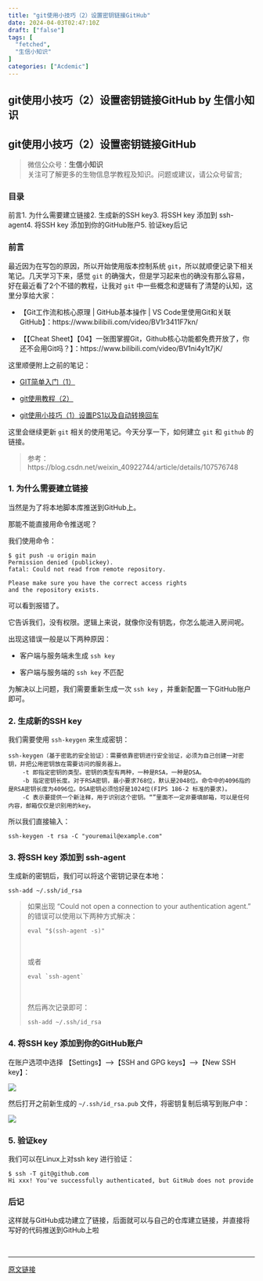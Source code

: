 ```yaml
---
title: "git使用小技巧（2）设置密钥链接GitHub"
date: 2024-04-03T02:47:10Z
draft: ["false"]
tags: [
  "fetched",
  "生信小知识"
]
categories: ["Acdemic"]
---
```

git使用小技巧（2）设置密钥链接GitHub by 生信小知识
------
<div><section><h2><span>git使用小技巧（2）设置密钥链接GitHub</span></h2><blockquote><p>微信公众号：<strong>生信小知识</strong><br>关注可了解更多的生物信息学教程及知识。问题或建议，请公众号留言;</p></blockquote><h3><span>目录</span></h3><p><span><span>前言</span></span><span><span>1. 为什么需要建立链接</span></span><span><span>2. 生成新的SSH key</span></span><span><span>3. 将SSH key 添加到 ssh-agent</span></span><span><span>4. 将SSH key 添加到你的GitHub账户</span></span><span><span>5. 验证key</span></span><span><span>后记</span></span></p><h3><span>前言</span></h3><p>最近因为在写包的原因，所以开始使用版本控制系统 <code>git</code>，所以就顺便记录下相关笔记。几天学习下来，感觉 <code>git</code> 的确强大，但是学习起来也的确没有那么容易，好在最近看了2个不错的教程，让我对 <code>git</code> 中一些概念和逻辑有了清楚的认知，这里分享给大家：</p><ul><li><p><span>【Git工作流和核心原理 | GitHub基本操作 | VS Code里使用Git和关联GitHub】：https://www.bilibili.com/video/BV1r3411F7kn/</span></p></li><li><p><span>【【Cheat Sheet】【04】一张图掌握Git，Github核心功能都免费开放了，你还不会用Git吗？】：https://www.bilibili.com/video/BV1ni4y1t7jK/</span></p></li></ul><p>这里顺便附上之前的笔记：</p><ul><li><p><a href="https://mp.weixin.qq.com/s?__biz=MjM5NTk0Mzg2Nw==&amp;mid=2247484995&amp;idx=1&amp;sn=83e18324ea00c53b247cd16d1f9add2a&amp;scene=21#wechat_redirect" data-linktype="2">GIT简单入门（1）</a></p></li><li><p><a href="https://mp.weixin.qq.com/s?__biz=MjM5NTk0Mzg2Nw==&amp;mid=2247485019&amp;idx=1&amp;sn=a71b3f9f600f3fd2dd9022af54c1fdc6&amp;scene=21#wechat_redirect" data-linktype="2">git使用教程（2）</a></p></li><li><p><a href="https://mp.weixin.qq.com/s?__biz=MjM5NTk0Mzg2Nw==&amp;mid=2247489630&amp;idx=1&amp;sn=67d5d9a198f6a4d336d45b1c5256922e&amp;scene=21#wechat_redirect" data-linktype="2">git使用小技巧（1）设置PS1以及自动转换回车</a></p></li></ul><p>这里会继续更新 <code>git</code> 相关的使用笔记。今天分享一下，如何建立 <code>git</code> 和 <code>github</code> 的链接。</p><blockquote><p>参考：https://blog.csdn.net/weixin_40922744/article/details/107576748</p></blockquote><h3><span>1. 为什么需要建立链接</span></h3><p>当然是为了将本地脚本库推送到GitHub上。</p><p>那能不能直接用命令推送呢？</p><p>我们使用命令：</p><pre><code><span>$</span><span> git push -u origin main</span><br>Permission denied (publickey).<br>fatal: Could not read from remote repository.<br><br>Please make sure you have the correct access rights<br>and the repository exists.<br></code></pre><p>可以看到报错了。</p><p>它告诉我们，没有权限。逻辑上来说，就像你没有钥匙，你怎么能进入房间呢。</p><p>出现这错误一般是以下两种原因：</p><ul><li><p>客户端与服务端未生成 <code>ssh key</code></p></li><li><p>客户端与服务端的 <code>ssh key</code> 不匹配</p></li></ul><p>为解决以上问题，我们需要重新生成一次 <code>ssh key</code> ，并重新配置一下GitHub账户即可。</p><h3><span>2. 生成新的SSH key</span></h3><p>我们需要使用 <code>ssh-keygen</code> 来生成密钥：</p><pre><code>ssh-keygen（基于密匙的安全验证）：需要依靠密钥进行安全验证，必须为自己创建一对密钥，并把公用密钥放在需要访问的服务器上。<br>    -t 即指定密钥的类型。密钥的类型有两种，一种是RSA，一种是DSA。<br>    -b 指定密钥长度。对于RSA密钥，最小要求768位，默认是2048位。命令中的4096指的是RSA密钥长度为4096位。DSA密钥必须恰好是1024位(FIPS 186-2 标准的要求)。<br>    -C 表示要提供一个新注释，用于识别这个密钥。“”里面不一定非要填邮箱，可以是任何内容，邮箱仅仅是识别用的key。<br></code></pre><p>所以我们直接输入：</p><pre><code>ssh-keygen -t rsa -C "youremail@example.com"<br></code></pre><h3><span>3. 将SSH key 添加到 ssh-agent</span></h3><p>生成新的密钥后，我们可以将这个密钥记录在本地：</p><pre><code>ssh-add ~/.ssh/id_rsa<br></code></pre><blockquote><p>如果出现 “Could not open a connection to your authentication agent.” 的错误可以使用以下两种方式解决：</p><pre><code>eval "$(ssh-agent -s)"<br></code></pre> <p>或者</p><pre><code>eval `ssh-agent`<br></code></pre> <p>然后再次记录即可：</p><pre><code>ssh-add ~/.ssh/id_rsa<br></code></pre></blockquote><h3><span>4. 将SSH key 添加到你的GitHub账户</span></h3><p>在账户选项中选择 【Settings】–&gt;【SSH and GPG keys】–&gt;【New SSH key】：</p><p><img data-galleryid="" data-imgfileid="100005989" data-ratio="0.524074074074074" data-s="300,640" data-src="https://mmbiz.qpic.cn/sz_mmbiz_png/fOo3cmIWvJq9eDKuaSlsn2crtibV7HUFyKZf4dNiaquPfXm4kw3G8zhoCpZzkjZt5VicFfTVqzbd5eqzymoMmdnOw/640?wx_fmt=png&amp;from=appmsg" data-type="png" data-w="1080" src="https://mmbiz.qpic.cn/sz_mmbiz_png/fOo3cmIWvJq9eDKuaSlsn2crtibV7HUFyKZf4dNiaquPfXm4kw3G8zhoCpZzkjZt5VicFfTVqzbd5eqzymoMmdnOw/640?wx_fmt=png&amp;from=appmsg"></p><p>然后打开之前新生成的 <code>~/.ssh/id_rsa.pub</code> 文件，将密钥复制后填写到账户中：</p><p><img data-galleryid="" data-imgfileid="100005990" data-ratio="0.5138888888888888" data-s="300,640" data-src="https://mmbiz.qpic.cn/sz_mmbiz_png/fOo3cmIWvJq9eDKuaSlsn2crtibV7HUFyTbWRHObW4ja0tVHByBh4hwJXopGQtticQnx15o1RXCXTqar58SxLsPg/640?wx_fmt=png&amp;from=appmsg" data-type="png" data-w="1080" src="https://mmbiz.qpic.cn/sz_mmbiz_png/fOo3cmIWvJq9eDKuaSlsn2crtibV7HUFyTbWRHObW4ja0tVHByBh4hwJXopGQtticQnx15o1RXCXTqar58SxLsPg/640?wx_fmt=png&amp;from=appmsg"></p><h3><span>5. 验证key</span></h3><p>我们可以在Linux上对ssh key 进行验证：</p><pre><code><span>$</span><span> ssh -T git@github.com</span><br>Hi xxx! You've successfully authenticated, but GitHub does not provide shell access.<br></code></pre><h3><span>后记</span></h3><p>这样就与GitHub成功建立了链接，后面就可以与自己的仓库建立链接，并直接将写好的代码推送到GitHub上啦</p></section><p><br></p><p><mp-style-type data-value="3"></mp-style-type></p></div>  
<hr>
<a href="https://mp.weixin.qq.com/s/zc7USh1WVEeHvXvA6Kzeew",target="_blank" rel="noopener noreferrer">原文链接</a>
